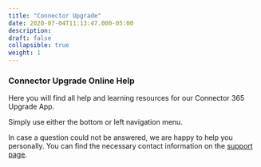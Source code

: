 ```yaml
---
title: "Connector Upgrade"
date: 2020-07-04T11:13:47.000-05:00
description: 
draft: false
collapsible: true
weight: 1
---
```

### Connector Upgrade Online Help

Here you will find all help and learning resources for our Connector 365 Upgrade App.

Simply use either the bottom or left navigation menu.

In case a question could not be answered, we are happy to help you personally. You can find the necessary contact information on the [support page](en-us/apps/help-and-support/).